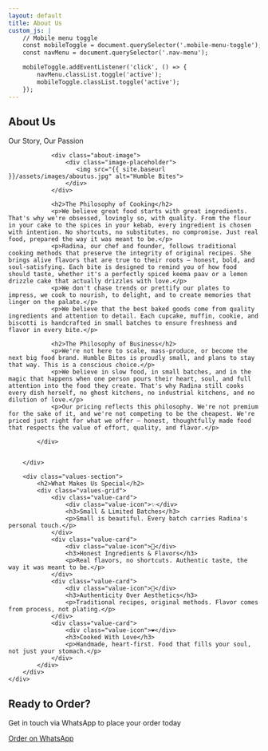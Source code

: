 ```yaml
---
layout: default
title: About Us
custom_js: |
    // Mobile menu toggle
    const mobileToggle = document.querySelector('.mobile-menu-toggle');
    const navMenu = document.querySelector('.nav-menu');

    mobileToggle.addEventListener('click', () => {
        navMenu.classList.toggle('active');
        mobileToggle.classList.toggle('active');
    });
---
```


<!-- Hero Header -->
<section class="hero">
    <div class="container">
        <div class="hero-content">
            <h1 class="hero-title">About Us</h1>
            <p class="hero-subtitle">Our Story, Our Passion</p>
        </div>
    </div>
</section>

<!-- About Content -->
<section class="about-content">
    <div class="container">
        <div class="about-grid">
            <div class="about-text">

                <div class="about-image">
                    <div class="image-placeholder">
                       <img src="{{ site.baseurl }}/assets/images/aboutus.jpg" alt="Humble Bites">
                    </div>
                </div>

                <h2>The Philosophy of Cooking</h2>
                <p>We believe great food starts with great ingredients. That's why we're obsessed, lovingly so, with quality. From the flour in your cake to the spices in your kebab, every ingredient is chosen with intention. No shortcuts, no substitutes, no compromise. Just real food, prepared the way it was meant to be.</p>
                <p>Radina, our chef and founder, follows traditional cooking methods that preserve the integrity of original recipes. She brings alive flavors that are true to their roots — honest, bold, and soul-satisfying. Each bite is designed to remind you of how food should taste, whether it's a perfectly spiced keema paav or a lemon drizzle cake that actually drizzles with love.</p>
                <p>We don't chase trends or prettify our plates to impress, we cook to nourish, to delight, and to create memories that linger on the palate.</p>
                <p>We believe that the best baked goods come from quality ingredients and attention to detail. Each cupcake, muffin, cookie, and biscotti is handcrafted in small batches to ensure freshness and flavor in every bite.</p>

                <h2>The Philosophy of Business</h2>
                <p>We're not here to scale, mass-produce, or become the next big food brand. Humble Bites is proudly small, and plans to stay that way. This is a conscious choice.</p>
                <p>We believe in slow food, in small batches, and in the magic that happens when one person pours their heart, soul, and full attention into the food they create. That's why Radina still cooks every dish herself, no ghost kitchens, no industrial kitchens, and no dilution of love.</p>
                <p>Our pricing reflects this philosophy. We're not premium for the sake of it, and we're not competing to be the cheapest. We're priced just right for what we offer — honest, thoughtfully made food that respects the value of effort, quality, and flavor.</p>

            </div>


        </div>

        <div class="values-section">
            <h2>What Makes Us Special</h2>
            <div class="values-grid">
                <div class="value-card">
                    <div class="value-icon">✨</div>
                    <h3>Small & Limited Batches</h3>
                    <p>Small is beautiful. Every batch carries Radina's personal touch.</p>
                </div>
                <div class="value-card">
                    <div class="value-icon">🌿</div>
                    <h3>Honest Ingredients & Flavors</h3>
                    <p>Real flavors, no shortcuts. Authentic taste, the way it was meant to be.</p>
                </div>
                <div class="value-card">
                    <div class="value-icon">📖</div>
                    <h3>Authenticity Over Aesthetics</h3>
                    <p>Traditional recipes, original methods. Flavor comes from process, not plating.</p>
                </div>
                <div class="value-card">
                    <div class="value-icon">❤️</div>
                    <h3>Cooked With Love</h3>
                    <p>Handmade, heart-first. Food that fills your soul, not just your stomach.</p>
                </div>
            </div>
        </div>
    </div>
</section>

<!-- CTA Section -->
<section class="cta-section">
    <div class="container">
        <h2>Ready to Order?</h2>
        <p>Get in touch via WhatsApp to place your order today</p>
        <a href="#" class="btn btn-primary whatsapp-order" data-message="Hi! I'd like to place an order">Order on WhatsApp</a>
    </div>
</section>
